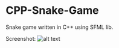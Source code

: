 # CPP-Snake-Game
Snake game written in C++ using SFML lib.

Screenshot:
![alt text](https://i.imgur.com/8ptmtm4.png)

